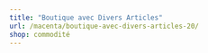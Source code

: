 ```yaml
---
title: "Boutique avec Divers Articles"
url: /macenta/boutique-avec-divers-articles-20/
shop: commodité
---
```

